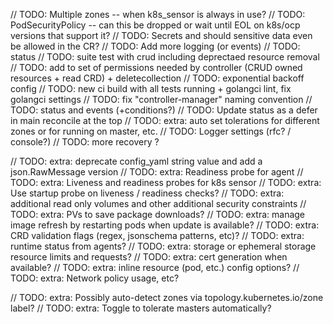 // TODO: Multiple zones -- when k8s_sensor is always in use?
// TODO: PodSecurityPolicy -- can this be dropped or wait until EOL on k8s/ocp versions that support it?
// TODO: Secrets and should sensitive data even be allowed in the CR?
// TODO: Add more logging (or events)
// TODO: status
// TODO: suite test with crud including deprectaed resource removal
// TODO: add to set of permissions needed by controller (CRUD owned resources + read CRD) + deletecollection
// TODO: exponential backoff config
// TODO: new ci build with all tests running + golangci lint, fix golangci settings
// TODO: fix "controller-manager" naming convention
// TODO: status and events (+conditions?)
// TODO: Update status as a defer in main reconcile at the top
// TODO: extra: auto set tolerations for different zones or for running on master, etc.
// TODO: Logger settings (rfc? / console?)
// TODO: more recovery ?

// TODO: extra: deprecate config_yaml string value and add a json.RawMessage version
// TODO: extra: Readiness probe for agent
// TODO: extra: Liveness and readiness probes for k8s sensor
// TODO: extra: Use startup probe on liveness / readiness checks?
// TODO: extra: additional read only volumes and other additional security constraints
// TODO: extra: PVs to save package downloads?
// TODO: extra: manage image refresh by restarting pods when update is available?
// TODO: extra: CRD validation flags (regex, jsonschema patterns, etc)?
// TODO: extra: runtime status from agents?
// TODO: extra: storage or ephemeral storage resource limits and requests?
// TODO: extra: cert generation when available?
// TODO: extra: inline resource (pod, etc.) config options?
// TODO: extra: Network policy usage, etc?

// TODO: extra: Possibly auto-detect zones via topology.kubernetes.io/zone label?
// TODO: extra: Toggle to tolerate masters automatically?